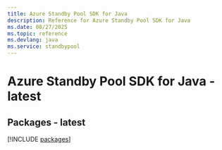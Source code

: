 ```yaml
---
title: Azure Standby Pool SDK for Java
description: Reference for Azure Standby Pool SDK for Java
ms.date: 08/27/2025
ms.topic: reference
ms.devlang: java
ms.service: standbypool
---
```

# Azure Standby Pool SDK for Java - latest
## Packages - latest
[!INCLUDE [packages](standby-pool-index.md)]